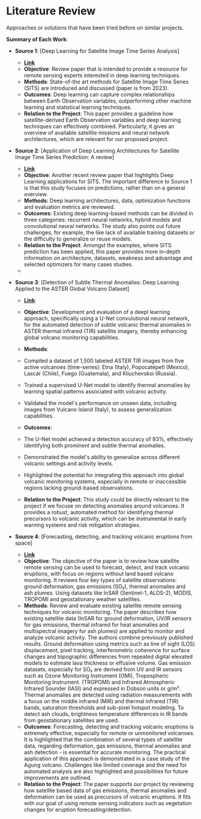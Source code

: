 # Literature Review

Approaches or solutions that have been tried before on similar projects.

**Summary of Each Work**:

- **Source 1**: [Deep Learning for Satellite Image Time Series Analysis]

  - **[Link](https://arxiv.org/pdf/2404.03936)**
  - **Objective**: Review paper that is intended to provide a resource for remote sensing experts interested in deep learning techniques.
  - **Methods**: State-of-the art methods for Satellite Image Time Series (SITS) are introduced and discussed (paper is from 2023).
  - **Outcomes**: Deep learning can capture complex relationships between Earth Observation variables, outperforming other machine learning and 
statistical learning techniques. 
  - **Relation to the Project**: This paper provides a guideline how satellite-derived Earth Observation variables and deep learning techniques can effectively combined. Particularly, it gives an overview of available satellite missions and neural network architectures, which are relevant for our proposed project.

- **Source 2**: [Application of Deep Learning Architectures for Satellite Image Time Series Prediction: A review]

  - **[Link](https://www.mdpi.com/2072-4292/13/23/4822)**
  - **Objective**: Another recent review paper that highlights Deep Learning applications for SITS. The important difference to Source 1 is that this study focuses on predictions, rather than on a general overview. 
  - **Methods**: Deep learning architectures, data, optimization functions and evaluation metrics are reviewed.
  - **Outcomes**: Existing deep learning-based methods can be divided in three categories: recurrent neural networks, hybrid models and convolutional neural networks. The study also points out future challenges, for example, the like lack of available training datasets or the difficulty to generalize or reuse models.
  - **Relation to the Project**: Amongst the examples, where SITS prediction has been applied, this paper provides more in-depth information on architecture, datasets, weakness and advantage and selected optimizers for many cases studies.
  - 
- **Source 3**: [Detection of Subtle Thermal Anomalies: Deep Learning Applied to the ASTER Global Volcano Dataset]

  - **[Link](https://ieeexplore.ieee.org/stamp/stamp.jsp?tp=&arnumber=10032629)**: 
  - **Objective**: Development and evaluation of a deepl learning approach, specifically using a U-Net convulutional neural network, for the automated detection of subtle volcanic thermal anomalies in ASTER thermal infrared (TIR) satellite imagery, thereby enhancing global volcano monitoring capabilities.
  - **Methods**:
  - Compiled a dataset of 1,500 labeled ASTER TIR images from five active volcanoes (time-series): Etna (Italy), Popocatépetl (Mexico), Lascar (Chile), Fuego (Guatemala), and Kliuchevskoi (Russia).
  - Trained a supervised U-Net model to identify thermal anomalies by learning spatial patterns associated with volcanic activity.
  - Validated the model's performance on unseen data, including images from Vulcano Island (Italy), to assess generalization capabilities.
  - **Outcomes**:
  - The U-Net model achieved a detection accuracy of 93%, effectively identifying both prominent and subtle thermal anomalies.
  - Demonstrated the model's ability to generalize across different volcanic settings and activity levels.
  - Highlighted the potential for integrating this approach into global volcanic monitoring systems, especially in remote or inaccessible regions lacking ground-based observations.

  - **Relation to the Project**: This study could be directly relevant to the project if we focuse on detecting anomalies around volcanoes. It provides a robust, automated method for identifying thermal precursors to volcanic activity, which can be instrumental in early warning systems and risk mitigation strategies.

- **Source 4**: [Forecasting, detecting, and tracking volcanic eruptions from space]

  - **[Link](https://doi.org/10.1007/s41976-020-00034-x)**
  - **Objective**: The objective of the paper is to review how satellite remote sensing can be used to forecast, detect, and track volcanic eruptions, with focus on regions without land based volcano monitoring. It reviews four key types of satellite observations: ground deformation, gas emissions (SO₂), thermal anomalies  and ash plumes. Using datasets like InSAR (Sentinel-1, ALOS-2), MODIS, TROPOMI and geostationary weather satellites.
  - **Methods**: Review and evaluate existing satellite remote sensing techniques for volcanic monitoring. The paper describes how existing satellite data (InSAR for ground deformation, UV/IR sensors for gas emissions, thermal infrared for heat anomalies and multispectral imagery for ash plumes) are applied to monitor and analyze volcanic activity.
  The authors combine previously published results. Ground deformation using metrics such as line of sight (LOS) displacement, pixel tracking, interferometric coherence for surface changes and topographic differences from repeated digital elevated models to estimate lava thickness or effusive volume. Gas emission datasets, especially for SO₂ are derived from UV and IR sensors such as Ozone Monitoring Instrument (OMI), Tropospheric Monitoring Instrument. (TROPOMI) and Infrared Atmospheric Infrared Sounder (IASI) and expressed in Dobson units or g/m². Thermal anomalies are detected using radiation measurements with a focus on the middle infrared (MIR) and thermal infrared (TIR) bands, saturation thresholds and sub-pixel hotspot modeling. To detect ash clouds, brightness temperature differences in IR bands from geostationary satellites are used.
  - **Outcomes**: Forecasting, detecting and tracking volcanic eruptions is extremely effective, especially for remote or unmonitored volcanoes. It is highlighted that the combination of several types of satellite data, regarding deformation, gas emissions, thermal anomalies and ash detection - is essential for accurate monitoring. The practical application of this approach is demonstrated in a case study of the Agung volcano. Challenges like limited coverage and the need for automated analysis are also highlighted and possibilities for future improvements are outlined.
  - **Relation to the Project**: The paper supports our project by reviewing how satellite based data of gas emissions, thermal anomalies and deformation can be used as precursors of volcanic eruptions. It fits with our goal of using remote sensing indicators such as vegetation changes for eruption forecasting/detection.
